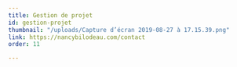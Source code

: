 ```yaml
---
title: Gestion de projet
id: gestion-projet
thumbnail: "/uploads/Capture d’écran 2019-08-27 à 17.15.39.png"
link: https://nancybilodeau.com/contact
order: 11

---
```

